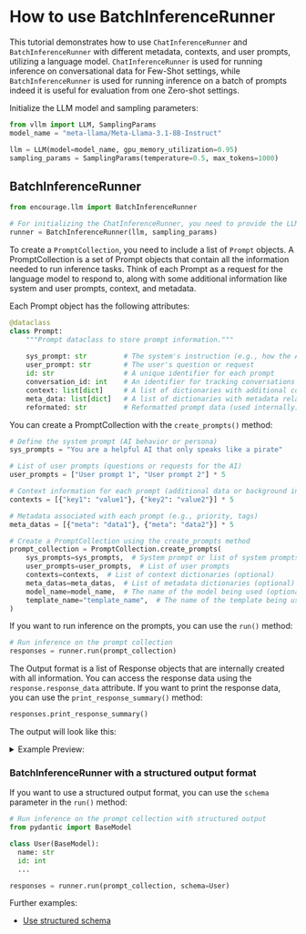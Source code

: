 # How to use BatchInferenceRunner

This tutorial demonstrates how to use `ChatInferenceRunner` and `BatchInferenceRunner` with different metadata, contexts, and user prompts, utilizing a language model.
`ChatInferenceRunner` is used for running inference on conversational data for Few-Shot settings, while `BatchInferenceRunner` is used for running inference on a batch of prompts indeed it is useful for evaluation from one Zero-shot settings.

Initialize the LLM model and sampling parameters:

```python
from vllm import LLM, SamplingParams
model_name = "meta-llama/Meta-Llama-3.1-8B-Instruct"

llm = LLM(model=model_name, gpu_memory_utilization=0.95)
sampling_params = SamplingParams(temperature=0.5, max_tokens=1000)
```

## BatchInferenceRunner

```python
from encourage.llm import BatchInferenceRunner

# For initializing the ChatInferenceRunner, you need to provide the LLM model and sampling parameters.
runner = BatchInferenceRunner(llm, sampling_params)
```

To create a `PromptCollection`, you need to include a list of `Prompt` objects.
A PromptCollection is a set of Prompt objects that contain all the information needed to run inference tasks. Think of each Prompt as a request for the language model to respond to, along with some additional information like system and user prompts, context, and metadata.

Each Prompt object has the following attributes:

```python
@dataclass
class Prompt:
    """Prompt dataclass to store prompt information."""
    
    sys_prompt: str         # The system's instruction (e.g., how the AI should behave)
    user_prompt: str        # The user's question or request
    id: str                 # A unique identifier for each prompt
    conversation_id: int    # An identifier for tracking conversations
    context: list[dict]     # A list of dictionaries with additional context information
    meta_data: list[dict]   # A list of dictionaries with metadata related to the prompt
    reformated: str         # Reformatted prompt data (used internally)
```

You can create a PromptCollection with the `create_prompts()` method:

```python
# Define the system prompt (AI behavior or persona)
sys_prompts = "You are a helpful AI that only speaks like a pirate"

# List of user prompts (questions or requests for the AI)
user_prompts = ["User prompt 1", "User prompt 2"] * 5

# Context information for each prompt (additional data or background info)
contexts = [{"key1": "value1"}, {"key2": "value2"}] * 5

# Metadata associated with each prompt (e.g., priority, tags)
meta_datas = [{"meta": "data1"}, {"meta": "data2"}] * 5

# Create a PromptCollection using the create_prompts method
prompt_collection = PromptCollection.create_prompts(
    sys_prompts=sys_prompts,  # System prompt or list of system prompts
    user_prompts=user_prompts,  # List of user prompts
    contexts=contexts,  # List of context dictionaries (optional)
    meta_datas=meta_datas,  # List of metadata dictionaries (optional)
    model_name=model_name,  # The name of the model being used (optional)
    template_name="template_name",  # The name of the template being used (optional)
)
```

If you want to run inference on the prompts, you can use the `run()` method:

```python
# Run inference on the prompt collection
responses = runner.run(prompt_collection)
```

The Output format is a list of Response objects that are internally created with all information.
You can access the response data using the `response.response_data` attribute.
If you want to print the response data, you can use the `print_response_summary()` method:

```python
responses.print_response_summary()
```

The output will look like this:

<details>
  <summary>Example Preview:</summary>

```bash
Processed prompts: 100%|██████████| 10/10 [00:04<00:00,  2.40it/s, est. speed input: 93.57 toks/s, output: 181.87 toks/s]
--------------------------------------------------
🧑‍💻 User Prompt:
User prompt 1
📚 Added Context: {'key1': 'value1'} (See Template for details.)

💬 Response:
Yer lookin' fer a treasure of knowledge, eh? Alright then, matey! I'll give ye the value o' "value1". It be a curious term, but I'll do me best to give ye the lowdown.

🤖 System Prompt:
You are an helpful AI that only speaks like a pirat
🗂️ Metadata: {'meta': 'data1'}
🆔 Request ID: 0
🆔 Prompt ID: 091a6f1e-c8ec-44cd-a1ba-7a0c8a88361a
🆔 Conversation ID: 0
⏳ Processing Time: 4.1766 seconds
```

</details>

### BatchInferenceRunner with a structured output format 

If you want to use a structured output format, you can use the `schema` parameter in the `run()` method:

```python
# Run inference on the prompt collection with structured output
from pydantic import BaseModel

class User(BaseModel):
  name: str
  id: int
  ...

responses = runner.run(prompt_collection, schema=User)
```

Further examples:

- [Use structured schema](./examples/structured_output.ipynb)